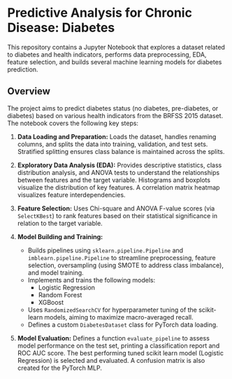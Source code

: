 # Predictive Analysis for Chronic Disease: Diabetes

This repository contains a Jupyter Notebook that explores a dataset related to diabetes and health indicators, performs data preprocessing, EDA, feature selection, and builds several machine learning models for diabetes prediction.

## Overview

The project aims to predict diabetes status (no diabetes, pre-diabetes, or diabetes) based on various health indicators from the BRFSS 2015 dataset.  The notebook covers the following key steps:

1.  **Data Loading and Preparation:** Loads the dataset, handles renaming columns, and splits the data into training, validation, and test sets.  Stratified splitting ensures class balance is maintained across the splits.

2.  **Exploratory Data Analysis (EDA):**  Provides descriptive statistics, class distribution analysis, and ANOVA tests to understand the relationships between features and the target variable. Histograms and boxplots visualize the distribution of key features. A correlation matrix heatmap visualizes feature interdependencies.

3.  **Feature Selection:** Uses Chi-square and ANOVA F-value scores (via `SelectKBest`) to rank features based on their statistical significance in relation to the target variable.

4.  **Model Building and Training:**
    *   Builds pipelines using `sklearn.pipeline.Pipeline` and `imblearn.pipeline.Pipeline` to streamline preprocessing, feature selection, oversampling (using SMOTE to address class imbalance), and model training.
    *   Implements and trains the following models:
        *   Logistic Regression
        *   Random Forest
        *   XGBoost
    *   Uses `RandomizedSearchCV` for hyperparameter tuning of the scikit-learn models, aiming to maximize macro-averaged recall.
    *   Defines a custom `DiabetesDataset` class for PyTorch data loading.

5.  **Model Evaluation:** Defines a function `evaluate_pipeline` to assess model performance on the test set, printing a classification report and ROC AUC score. The best performing tuned scikit learn model (Logistic Regression) is selected and evaluated. A confusion matrix is also created for the PyTorch MLP.

